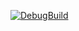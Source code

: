[![DebugBuild](https://github.com/MatsubaraKai/NeonDash/actions/workflows/DebugBuild.yml/badge.svg?branch=master)](https://github.com/MatsubaraKai/NeonDash/actions/workflows/DebugBuild.yml)
